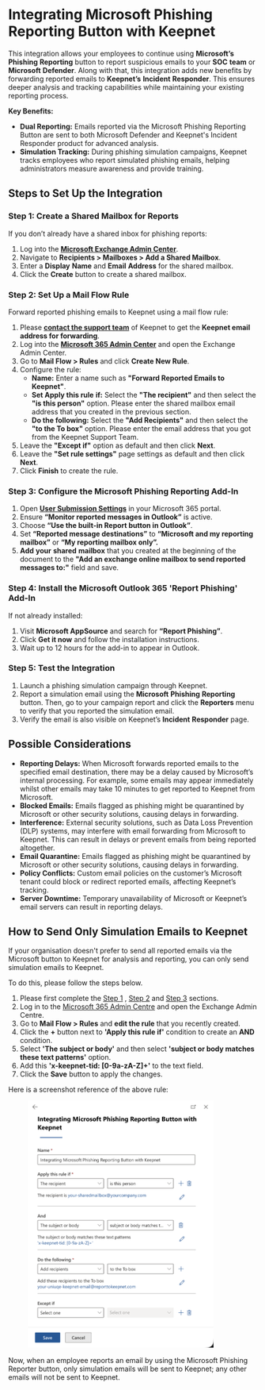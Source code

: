 # Integrating Microsoft Phishing Reporting Button with Keepnet

This integration allows your employees to continue using **Microsoft’s** **Phishing** **Reporting** button to report suspicious emails to your **SOC** **team** or **Microsoft** **Defender**. Along with that, this integration adds new benefits by forwarding reported emails to **Keepnet’s** **Incident** **Responder**. This ensures deeper analysis and tracking capabilities while maintaining your existing reporting process.

**Key Benefits:**

* **Dual Reporting:** Emails reported via the Microsoft Phishing Reporting Button are sent to both Microsoft Defender and Keepnet's Incident Responder product for advanced analysis.
* **Simulation Tracking:** During phishing simulation campaigns, Keepnet tracks employees who report simulated phishing emails, helping administrators measure awareness and provide training.

## Steps to Set Up the Integration

### **Step 1: Create a Shared Mailbox for Reports**

If you don’t already have a shared inbox for phishing reports:

1. Log into the [**Microsoft Exchange Admin Center**](https://admin.exchange.microsoft.com).
2. Navigate to **Recipients > Mailboxes > Add a Shared Mailbox**.
3. Enter a **Display** **Name** and **Email** **Address** for the shared mailbox.
4. Click the **Create** button to create a shared mailbox.

### **Step 2: Set Up a Mail Flow Rule**

Forward reported phishing emails to Keepnet using a mail flow rule:

1. Please [**contact the support team**](../../../resources/keepnet-support-help-desk.md) of Keepnet to get the **Keepnet email address for forwarding**.
2. Log into the [**Microsoft 365 Admin Center**](https://admin.exchange.microsoft.com) and open the Exchange Admin Center.
3. Go to **Mail Flow > Rules** and click **Create New Rule**.
4. Configure the rule:
   * **Name:** Enter a name such as **"Forward Reported Emails to Keepnet"**.
   * **Set Apply this rule** **if:**  Select the **"The recipient"** and then select the **"is this person"** option. Please enter the shared mailbox email address that you created in the previous section.
   * **Do the following:** Select the **"Add Recipients"** and then select the **"to the To box"** option. Please enter the email address that you got from the Keepnet Support Team.
5. Leave the **"Except if"** option as default and then click **Next**.
6. Leave the **"Set rule settings"** page settings as default and then click **Next**.
7. Click **Finish** to create the rule.

### **Step 3: Configure the Microsoft Phishing Reporting Add-In**

1. Open [**User Submission Settings**](https://security.microsoft.com/securitysettings/userSubmission) in your Microsoft 365 portal.
2. Ensure **“Monitor reported messages in Outlook”** is active.
3. Choose **“Use the built-in Report button in Outlook”**.
4. Set **“Reported message destinations”** to **“Microsoft and my reporting mailbox”** or **“My reporting mailbox only”.**
5. **Add** **your** **shared** **mailbox** that you created at the beginning of the document to the **"Add an exchange online mailbox to send reported messages to:"** field and save.

### **Step 4:** Install the Microsoft Outlook 365 'Report Phishing' Add-In

If not already installed:

1. Visit **Microsoft AppSource** and search for **“Report Phishing”**.
2. Click **Get it now** and follow the installation instructions.
3. Wait up to 12 hours for the add-in to appear in Outlook.

### **Step 5: Test the Integration**

1. Launch a phishing simulation campaign through Keepnet.
2. Report a simulation email using the **Microsoft** **Phishing** **Reporting** button. Then, go to your campaign report and click the **Reporters** menu to verify that you reported the simulation email.
3. Verify the email is also visible on Keepnet’s **Incident** **Responder** page.

## Possible Considerations

* **Reporting Delays:** When Microsoft forwards reported emails to the specified email destination, there may be a delay caused by Microsoft’s internal processing. For example, some emails may appear immediately whilst other emails may take 10 minutes to get reported to Keepnet from Microsoft.
* **Blocked Emails:** Emails flagged as phishing might be quarantined by Microsoft or other security solutions, causing delays in forwarding.
* **Interference:** External security solutions, such as Data Loss Prevention (DLP) systems, may interfere with email forwarding from Microsoft to Keepnet. This can result in delays or prevent emails from being reported altogether.
* **Email Quarantine:** Emails flagged as phishing might be quarantined by Microsoft or other security solutions, causing delays in forwarding.
* **Policy Conflicts:** Custom email policies on the customer’s Microsoft tenant could block or redirect reported emails, affecting Keepnet’s tracking.
* **Server Downtime:** Temporary unavailability of Microsoft or Keepnet’s email servers can result in reporting delays.

## How to Send Only Simulation Emails to Keepnet

If your organisation doesn't prefer to send all reported emails via the Microsoft button to Keepnet for analysis and reporting, you can only send simulation emails to Keepnet.

To do this, please follow the steps below.

1. Please first complete the [Step 1](integrating-microsoft-phishing-reporting-button-with-keepnet.md#step-1-create-a-shared-mailbox-for-reports) , [Step 2](integrating-microsoft-phishing-reporting-button-with-keepnet.md#step-2-set-up-a-mail-flow-rule)  and [Step 3](integrating-microsoft-phishing-reporting-button-with-keepnet.md#step-3-configure-the-microsoft-phishing-reporting-add-in) sections.
2. Log in to the [Microsoft 365 Admin Centre](https://admin.exchange.microsoft.com/) and open the Exchange Admin Centre.
3. Go to **Mail Flow > Rules** and **edit the rule** that you recently created.
4. Click the **+** button next to **'Apply this rule if'** condition to create an **AND** condition.
5. Select **'The subject or body'** and then select **'subject or body matches these text patterns'** option.
6. Add this **'x-keepnet-tid: \[0-9a-zA-Z]+'** to the text field.
7. Click the **Save** button to apply the changes.

Here is a screenshot reference of the above rule:

<figure><img src="../../../.gitbook/assets/Screenshot 2025-10-23 at 11.26.51.png" alt="" width="375"><figcaption></figcaption></figure>

Now, when an employee reports an email by using the Microsoft Phishing Reporter button, only simulation emails will be sent to Keepnet; any other emails will not be sent to Keepnet.
